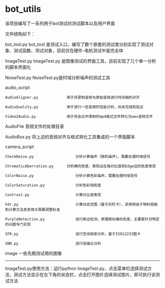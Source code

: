 # bot_utils

该项目编写了一系列用于bot测试的测试脚本以及用户界面

文件结构如下：

bot_tool.py					    bot_tool 是测试入口，编写了数个嵌套的测试类分别实现了测试对象、测试函数、测试对象，目前仅在硬件-电机测试中是完全体

ImageTest.py					    ImageTest.py 是图像测试的界面工具，目前实现了几个单一分析的脚本界面化

NoiseTest.py					    NoiseTest.py是时域分析噪声的测试工具

audio_script				

    AudioAligner.py			    用于将录制音频与原始音频进行时间轴的对齐

    AudioQuality.py			    用于进行一些音频的性能分析，尚未完成和验证

    Video2Audio.py			    用于将会议中录制的mp4格式文件转化为wav音频文件

AudioFile						    音频文件的处理目录

AudioBox.py					    将上述的音频对齐与格式转化工具集成的一个界面脚本

camera_script

    CheckNoise.py				    分析计算噪声（随机噪声），需要处理时域信号

    ChromaticAberration.py	    分析横向色差，表现出在强对比度和Edge边的色差表现

    ColorNoise.py				    分析计算色彩噪声，需要处理时域信号

    ColorSaturation.py			    分析色彩饱和度

    Contrast.py					    计算对比度表现

    hdr.py						    计算动态范围（基于灰阶卡），该用例由于物料规格和计算方法息息相关需要调整标准

    PurpleDetection.py			    进行紫边检测，原理类似横向色差，主要是针对特定的问题专门实现

    SFR.py						    进行空间频率分析，基于ISO12233图卡

    SNR.py						    进行信噪比分析

image							    一些先期测试用的图像

---

ImageTest.py使用方法：运行python ImageTest.py，点击菜单栏选择测试方法，测试方法显示在左下角的状态栏，点击打开图片选择测试图片，即可执行该测试方法
